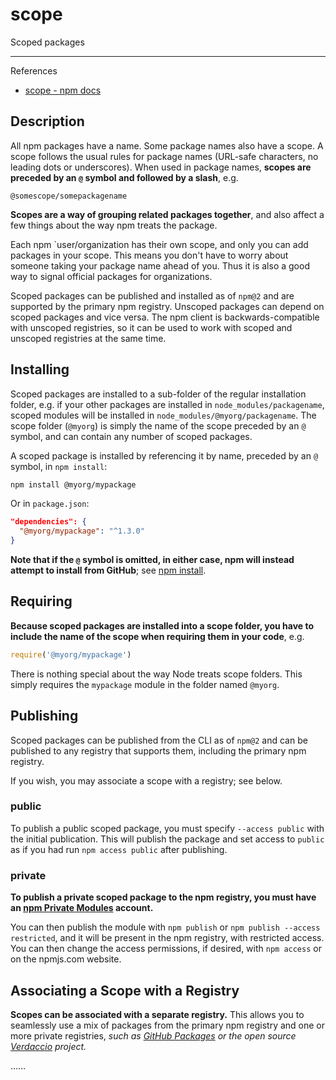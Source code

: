 # scope

Scoped packages

---

References

- [scope - npm docs](https://docs.npmjs.com/cli/v7/using-npm/scope/)

## Description

All npm packages have a name.
Some package names also have a scope.
A scope follows the usual rules for package names (URL-safe characters, no leading dots or underscores).
When used in package names, **scopes are preceded by an `@` symbol and followed by a slash**, e.g.

```text
@somescope/somepackagename
```

**Scopes are a way of grouping related packages together**, and also affect a few things about the way npm treats the package.

Each npm `user/organization has their own scope, and only you can add packages in your scope.
This means you don't have to worry about someone taking your package name ahead of you.
Thus it is also a good way to signal official packages for organizations.

Scoped packages can be published and installed as of `npm@2` and are supported by the primary npm registry.
Unscoped packages can depend on scoped packages and vice versa.
The npm client is backwards-compatible with unscoped registries, so it can be used to work with scoped and unscoped registries at the same time.

## Installing

Scoped packages are installed to a sub-folder of the regular installation folder, e.g. if your other packages are installed in `node_modules/packagename`, scoped modules will be installed in `node_modules/@myorg/packagename`.
The scope folder (`@myorg`) is simply the name of the scope preceded by an `@` symbol, and can contain any number of scoped packages.

A scoped package is installed by referencing it by name, preceded by an `@` symbol, in `npm install`:

```bash
npm install @myorg/mypackage
```

Or in `package.json`:

```json
"dependencies": {
  "@myorg/mypackage": "^1.3.0"
}
```

**Note that if the `@` symbol is omitted, in either case, npm will instead attempt to install from GitHub**; see [npm install](https://docs.npmjs.com/cli/v7/commands/npm-install).

## Requiring

**Because scoped packages are installed into a scope folder, you have to include the name of the scope when requiring them in your code**, e.g.

```js
require('@myorg/mypackage')
```

There is nothing special about the way Node treats scope folders.
This simply requires the `mypackage` module in the folder named `@myorg`.

## Publishing

Scoped packages can be published from the CLI as of `npm@2` and can be published to any registry that supports them, including the primary npm registry.

If you wish, you may associate a scope with a registry; see below.

### public

To publish a public scoped package, you must specify `--access public` with the initial publication.
This will publish the package and set access to `public` as if you had run `npm access public` after publishing.

### private

**To publish a private scoped package to the npm registry, you must have an [npm Private Modules](https://docs.npmjs.com/private-modules/intro) account.**

You can then publish the module with `npm publish` or `npm publish --access restricted`, and it will be present in the npm registry, with restricted access.
You can then change the access permissions, if desired, with `npm access` or on the npmjs.com website.

## Associating a Scope with a Registry

**Scopes can be associated with a separate registry.**
This allows you to seamlessly use a mix of packages from the primary npm registry and one or more private registries, _such as [GitHub Packages](https://github.com/features/packages) or the open source [Verdaccio](https://verdaccio.org/) project._

……
